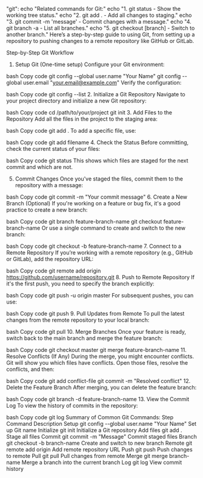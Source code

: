  "git":
            echo "Related commands for Git:"
            echo "1. git status - Show the working tree status."
            echo "2. git add . - Add all changes to staging."
            echo "3. git commit -m 'message' - Commit changes with a message."
            echo "4. git branch -a - List all branches."
            echo "5. git checkout [branch] - Switch to another branch."
            Here’s a step-by-step guide to using Git, from setting up a repository to pushing changes to a remote repository like GitHub or GitLab.

Step-by-Step Git Workflow
1. Setup Git (One-time setup)
Configure your Git environment:

bash
Copy code
git config --global user.name "Your Name"
git config --global user.email "your.email@example.com"
Verify the configuration:

bash
Copy code
git config --list
2. Initialize a Git Repository
Navigate to your project directory and initialize a new Git repository:

bash
Copy code
cd /path/to/your/project
git init
3. Add Files to the Repository
Add all the files in the project to the staging area:

bash
Copy code
git add .
To add a specific file, use:

bash
Copy code
git add filename
4. Check the Status
Before committing, check the current status of your files:

bash
Copy code
git status
This shows which files are staged for the next commit and which are not.

5. Commit Changes
Once you've staged the files, commit them to the repository with a message:

bash
Copy code
git commit -m "Your commit message"
6. Create a New Branch (Optional)
If you're working on a feature or bug fix, it's a good practice to create a new branch:

bash
Copy code
git branch feature-branch-name
git checkout feature-branch-name
Or use a single command to create and switch to the new branch:

bash
Copy code
git checkout -b feature-branch-name
7. Connect to a Remote Repository
If you’re working with a remote repository (e.g., GitHub or GitLab), add the repository URL:

bash
Copy code
git remote add origin https://github.com/username/repository.git
8. Push to Remote Repository
If it's the first push, you need to specify the branch explicitly:

bash
Copy code
git push -u origin master
For subsequent pushes, you can use:

bash
Copy code
git push
9. Pull Updates from Remote
To pull the latest changes from the remote repository to your local branch:

bash
Copy code
git pull
10. Merge Branches
Once your feature is ready, switch back to the main branch and merge the feature branch:

bash
Copy code
git checkout master
git merge feature-branch-name
11. Resolve Conflicts (If Any)
During the merge, you might encounter conflicts. Git will show you which files have conflicts. Open those files, resolve the conflicts, and then:

bash
Copy code
git add conflict-file
git commit -m "Resolved conflict"
12. Delete the Feature Branch
After merging, you can delete the feature branch:

bash
Copy code
git branch -d feature-branch-name
13. View the Commit Log
To view the history of commits in the repository:

bash
Copy code
git log
Summary of Common Git Commands:
Step	Command	Description
Setup	git config --global user.name "Your Name"	Set up Git name
Initialize	git init	Initialize a Git repository
Add files	git add .	Stage all files
Commit	git commit -m "Message"	Commit staged files
Branch	git checkout -b branch-name	Create and switch to new branch
Remote	git remote add origin <url>	Add remote repository URL
Push	git push	Push changes to remote
Pull	git pull	Pull changes from remote
Merge	git merge branch-name	Merge a branch into the current branch
Log	git log	View commit history
